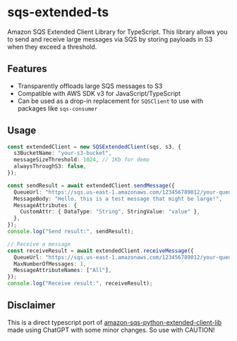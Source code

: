 # sqs-extended-ts

Amazon SQS Extended Client Library for TypeScript. This library allows you to send and receive large messages via SQS by storing payloads in S3 when they exceed a threshold.

## Features

- Transparently offloads large SQS messages to S3
- Compatible with AWS SDK v3 for JavaScript/TypeScript
- Can be used as a drop-in replacement for `SQSClient` to use with packages like `sqs-consumer`

## Usage

```ts
const extendedClient = new SQSExtendedClient(sqs, s3, {
  s3BucketName: "your-s3-bucket",
  messageSizeThreshold: 1024, // 1Kb for demo
  alwaysThroughS3: false,
});

const sendResult = await extendedClient.sendMessage({
  QueueUrl: "https://sqs.us-east-1.amazonaws.com/123456789012/your-queue",
  MessageBody: "Hello, this is a test message that might be large!",
  MessageAttributes: {
    CustomAttr: { DataType: "String", StringValue: "value" },
  },
});
console.log("Send result:", sendResult);

// Receive a message
const receiveResult = await extendedClient.receiveMessage({
  QueueUrl: "https://sqs.us-east-1.amazonaws.com/123456789012/your-queue",
  MaxNumberOfMessages: 1,
  MessageAttributeNames: ["All"],
});
console.log("Receive result:", receiveResult);
```

## Disclaimer

This is a direct typescript port of [amazon-sqs-python-extended-client-lib](https://github.com/awslabs/amazon-sqs-python-extended-client-lib) made using ChatGPT with some minor changes. So use with CAUTION!
